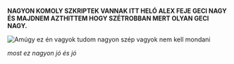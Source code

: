**NAGYON KOMOLY SZKRIPTEK VANNAK ITT HELÓ ALEX FEJE GECI NAGY ÉS MAJDNEM AZTHITTEM HOGY SZÉTROBBAN MERT OLYAN GECI NAGY.**

![Amúgy ez én vagyok tudom nagyon szép vagyok nem kell mondani](én.png)

*most ez nagyon jó és jó*